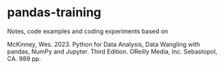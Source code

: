 # pandas-training

Notes, code examples and coding experiments based on 

McKinney, Wes. 2023. Python for Data Analysis, Data Wangling with pandas, NumPy and Jupyter.
Third Edition. OReilly Media, Inc. Sebastopol, CA. 989 pp.

